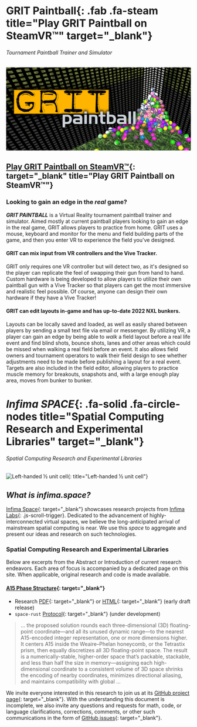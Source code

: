 # GRIT Paintball[](https://store.steampowered.com/app/1323610/Grit_Paintball/){: .fab .fa-steam title="Play GRIT Paintball on SteamVR&trade;" target="_blank"}

###### Tournament Paintball Trainer and Simulator

![GRIT Paintball](/assets/img/grit.jpg)

## [Play GRIT Paintball on SteamVR&trade;](https://store.steampowered.com/app/1323610/Grit_Paintball/){: target="_blank" title="Play GRIT Paintball on SteamVR&trade;"}

### Looking to gain an edge in the _real_ game?

***GRIT PAINTBALL*** is a Virtual Reality tournament paintball trainer and simulator. Aimed mostly at current paintball players
looking to gain an edge in the real game, GRIT allows players to practice from home. GRIT uses a mouse, keyboard and monitor for
the menu and field building parts of the game, and then you enter VR to experience the field you've designed.

#### GRIT can mix input from VR controllers and the Vive Tracker.

GRIT only requires one VR controller but will detect two, as it's designed so the player can replicate the feel of swapping their
gun from hand to hand. Custom hardware is being developed to allow players to utilize their own paintball gun with a Vive Tracker
so that players can get the most immersive and realistic feel possible. Of course, anyone can design their own hardware if they
have a Vive Tracker!

#### GRIT can edit layouts in-game and has up-to-date 2022 NXL bunkers.

Layouts can be locally saved and loaded, as well as easily shared between players by sending a small text file via email or
messenger. By utilizing VR, a player can gain an edge by being able to *walk* a field layout before a real life event and find
blind shots, bounce shots, lanes and other areas which could be missed when walking a real field before an event. It also allows
field owners and tournament operators to walk their field design to see whether adjustments need to be made before publishing a
layout for a real event. Targets are also included in the field editor, allowing players to practice muscle memory for breakouts,
snapshots and, with a large enough play area, moves from bunker to bunker.

# _Infima SPACE_[](https://infima.space){: .fa-solid .fa-circle-nodes title="Spatial Computing Research and Experimental Libraries" target="_blank"}

###### Spatial Computing Research and Experimental Libraries

![Left-handed &half; unit cell](https://infima.space/A15/fig-cell2.png){: title="Left-handed &half; unit cell"}

## _What is infima.space?_

[Infima Space](https://infima.space){: target="_blank"} showcases research projects from [Infima Labs](/#readme){:
.js-scroll-trigger}. Dedicated to the advancement of highly-interconnected virtual spaces, we believe the long-anticipated
arrival of mainstream spatial computing is near. We use this _space_ to aggregate and present our ideas and research on such
technologies.

### Spatial Computing Research and Experimental Libraries

Below are excerpts from the Abstract or Introduction of current research endeavors. Each area of focus is accompanied by a
dedicated page on this site. When applicable, original research and code is made available.

#### [A15 Phase Structure](https://infima.space/A15/){: target="_blank"}

* Research [PDF](https://infima.space/A15.pdf){: target="_blank"} or [HTML](https://infima.space/A15/){: target="_blank"} (early draft release)
* `space-rust` [Protocol](https://github.com/infimalabs/space-rust){: target="_blank"} (under development)

> ... the proposed solution rounds each three-dimensional (3D) floating-point coordinate—and all its unused dynamic range—to
> the nearest A15-encoded integer representation, one or more dimensions higher. It centers A15 inside the Weaire–Phelan
> honeycomb, or the Tetrastix prism, then equally discretizes all 3D floating-point space. The result is a
> numerically-stable, higher-order space that’s packable, stackable, and less than half the size in memory—assigning each
> high-dimensional coordinate to a consistent volume of 3D space shrinks the encoding of nearby coordinates, minimizes
> directional aliasing, and maintains
> compatibility with global ...

We invite everyone interested in this research to join us at its [GitHub project page](https://github.com/infimalabs/space){:
target="_blank"}. With the understanding this document is incomplete, we also invite any questions and requests for math, code,
or language clarifications, corrections, comments, or other such communications in the form of [GitHub
issues](https://github.com/infimalabs/space/issues){: target="_blank"}.
